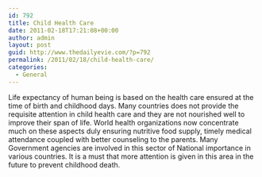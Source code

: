 ```yaml
---
id: 792
title: Child Health Care
date: 2011-02-18T17:21:08+00:00
author: admin
layout: post
guid: http://www.thedailyevie.com/?p=792
permalink: /2011/02/18/child-health-care/
categories:
  - General
---
```

Life expectancy of human being is based on the health care ensured at the time of birth and childhood days. Many countries does not provide the requisite attention in child health care and they are not nourished well to improve their span of life. World health organizations now concentrate much on these aspects duly ensuring nutritive food supply, timely medical attendance coupled with better counseling to the parents. Many Government agencies are involved in this sector of National importance in various countries. It is a must that more attention is given in this area in the future to prevent childhood death.
